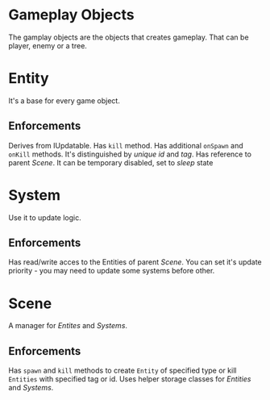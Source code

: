 # Gameplay Objects
The gamplay objects are the objects that creates gameplay. That can be player, enemy or a tree.
# Entity
It's a base for every game object. 
## Enforcements
Derives from IUpdatable. Has `kill` method. Has additional `onSpawn` and `onKill` methods. It's distinguished by *unique id* and *tag*. Has reference to parent *Scene*. It can be temporary disabled, set to *sleep* state
# System
Use it to update logic.
## Enforcements
Has read/write acces to the Entities of parent *Scene*.  You can set it's update priority - you may need to update some systems before other.
# Scene
A manager for *Entites* and *Systems*.
## Enforcements
Has `spawn` and `kill` methods to create `Entity` of specified type or kill `Entities` with specified tag or id. Uses helper storage classes for *Entities* and *Systems*.